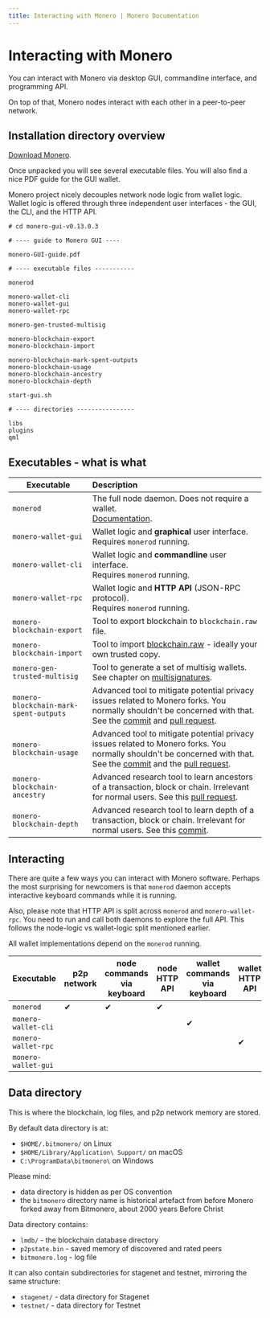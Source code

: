 ```yaml
---
title: Interacting with Monero | Monero Documentation
---
```


# Interacting with Monero

You can interact with Monero via desktop GUI, commandline interface, and programming API.

On top of that, Monero nodes interact with each other in a peer-to-peer network. 

## Installation directory overview

[Download Monero](https://getmonero.org/downloads).

Once unpacked you will see several executable files. You will also find a nice PDF guide for the GUI wallet.  

Monero project nicely decouples network node logic from wallet logic.
Wallet logic is offered through three independent user interfaces - the GUI, the CLI, and the HTTP API.

```
# cd monero-gui-v0.13.0.3

# ---- guide to Monero GUI ----

monero-GUI-guide.pdf

# ---- executable files -----------

monerod

monero-wallet-cli
monero-wallet-gui
monero-wallet-rpc

monero-gen-trusted-multisig

monero-blockchain-export
monero-blockchain-import

monero-blockchain-mark-spent-outputs
monero-blockchain-usage
monero-blockchain-ancestry
monero-blockchain-depth

start-gui.sh

# ---- directories ----------------

libs
plugins
qml
```

## Executables - what is what

| Executable                 | Description  
| -------------------------- |:-----------------------------------------------------------------------------------------------------------------------------------
| `monerod`                  | The full node daemon. Does not require a wallet. <br />[Documentation](/interacting/monerod/overview).
| `monero-wallet-gui`        | Wallet logic and __graphical__ user interface. <br />Requires `monerod` running.
| `monero-wallet-cli`        | Wallet logic and __commandline__ user interface. <br />Requires `monerod` running.
| `monero-wallet-rpc`        | Wallet logic and __HTTP API__ (JSON-RPC protocol). <br />Requires `monerod` running.
| `monero-blockchain-export` | Tool to export blockchain to `blockchain.raw` file.
| `monero-blockchain-import` | Tool to import [blockchain.raw](https://downloads.getmonero.org/blockchain.raw) - ideally your own trusted copy.
| `monero-gen-trusted-multisig`          | Tool to generate a set of multisig wallets. <br />See chapter on [multisignatures](/multisignature).
| `monero-blockchain-mark-spent-outputs` | Advanced tool to mitigate potential privacy issues related to Monero forks. You normally shouldn't be concerned with that.<br />See the [commit](https://github.com/monero-project/monero/commit/df6fad4c627b99a5c3e2b91b69a0a1cc77c4be14#diff-0410fba131d9a7024ed4dcf9fb4a4e07) and [pull request](https://github.com/monero-project/monero/pull/3322).
| `monero-blockchain-usage`              | Advanced tool to mitigate potential privacy issues related to Monero forks. You normally shouldn't be concerned with that.<br />See the [commit](https://github.com/monero-project/monero/commit/0590f62ab64cf023d397b995072035986931a6b4) and the [pull request](https://github.com/monero-project/monero/pull/3322).
| `monero-blockchain-ancestry`           | Advanced research tool to learn ancestors of a transaction, block or chain. Irrelevant for normal users. See this [pull request](https://github.com/monero-project/monero/pull/4147/files). 
| `monero-blockchain-depth`              | Advanced research tool to learn depth of a transaction, block or chain. Irrelevant for normal users. See this [commit](https://github.com/monero-project/monero/commit/289880d82d3cb206a2cf4ae67d2deacdab43d4f4#diff-34abcc1a0c100efb273bf36fb95ebfa0).

## Interacting

There are quite a few ways you can interact with Monero software.
Perhaps the most surprising for newcomers is that `monerod` daemon accepts interactive keyboard commands while it is running.

Also, please note that HTTP API is split across `monerod` and `monero-wallet-rpc`. You need to run and call both daemons to explore the full API.
This follows the node-logic vs wallet-logic split mentioned earlier.   

All wallet implementations depend on the `monerod` running.

| Executable                 | p2p network         | node commands via keyboard | node HTTP API | wallet commands via keyboard | wallet HTTP API | wallet via GUI 
| -------------------------- | ------------------- | -------------------------- | ------------- | ---------------------------- | --------------- | --------------
| `monerod`                  | ✔                   | ✔                          | ✔             |                              |                 |
| `monero-wallet-cli`        |                     |                            |               | ✔                            |                 |
| `monero-wallet-rpc`        |                     |                            |               |                              | ✔               |
| `monero-wallet-gui`        |                     |                            |               |                              |                 | ✔

## Data directory

This is where the blockchain, log files, and p2p network memory are stored.

By default data directory is at:

* `$HOME/.bitmonero/` on Linux
* `$HOME/Library/Application\ Support/` on macOS
* `C:\ProgramData\bitmonero\` on Windows

Please mind:

* data directory is hidden as per OS convention
* the `bitmonero` directory name is historical artefact from before Monero forked away from Bitmonero, about 2000 years Before Christ

Data directory contains:

* `lmdb/` - the blockchain database directory
* `p2pstate.bin` - saved memory of discovered and rated peers
* `bitmonero.log` - log file

It can also contain subdirectories for stagenet and testnet, mirroring the same structure:

* `stagenet/` - data directory for Stagenet
* `testnet/` - data directory for Testnet
